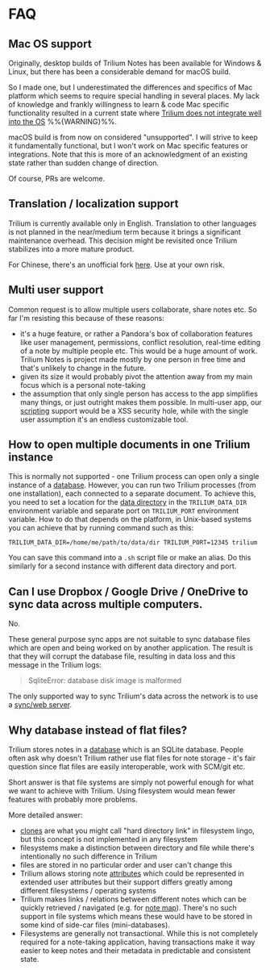 # FAQ
Mac OS support
--------------

Originally, desktop builds of Trilium Notes has been available for Windows & Linux, but there has been a considerable demand for macOS build.

So I made one, but I underestimated the differences and specifics of Mac platform which seems to require special handling in several places. My lack of knowledge and frankly willingness to learn & code Mac specific functionality resulted in a current state where [Trilium does not integrate well into the OS](https://github.com/TriliumNext/Notes/issues/511) %%{WARNING}%%.

macOS build is from now on considered "unsupported". I will strive to keep it fundamentally functional, but I won't work on Mac specific features or integrations. Note that this is more of an acknowledgment of an existing state rather than sudden change of direction.

Of course, PRs are welcome.

Translation / localization support
----------------------------------

Trilium is currently available only in English. Translation to other languages is not planned in the near/medium term because it brings a significant maintenance overhead. This decision might be revisited once Trilium stabilizes into a more mature product.

For Chinese, there's an unofficial fork [here](https://github.com/Nriver/trilium-translation). Use at your own risk.

Multi user support
------------------

Common request is to allow multiple users collaborate, share notes etc. So far I'm resisting this because of these reasons:

*   it's a huge feature, or rather a Pandora's box of collaboration features like user management, permissions, conflict resolution, real-time editing of a note by multiple people etc. This would be a huge amount of work. Trilium Notes is project made mostly by one person in free time and that's unlikely to change in the future.
*   given its size it would probably pivot the attention away from my main focus which is a personal note-taking
*   the assumption that only single person has access to the app simplifies many things, or just outright makes them possible. In multi-user app, our [scripting](scripts.md) support would be a XSS security hole, while with the single user assumption it's an endless customizable tool.

How to open multiple documents in one Trilium instance
------------------------------------------------------

This is normally not supported - one Trilium process can open only a single instance of a [database](database.md). However, you can run two Trilium processes (from one installation), each connected to a separate document. To achieve this, you need to set a location for the [data directory](data-directory.md) in the `TRILIUM_DATA_DIR` environment variable and separate port on `TRILIUM_PORT` environment variable. How to do that depends on the platform, in Unix-based systems you can achieve that by running command such as this:

```text-plain
TRILIUM_DATA_DIR=/home/me/path/to/data/dir TRILIUM_PORT=12345 trilium 
```

You can save this command into a `.sh` script file or make an alias. Do this similarly for a second instance with different data directory and port.

Can I use Dropbox / Google Drive / OneDrive to sync data across multiple computers.
-----------------------------------------------------------------------------------

No.

These general purpose sync apps are not suitable to sync database files which are open and being worked on by another application. The result is that they will corrupt the database file, resulting in data loss and this message in the Trilium logs:

> SqliteError: database disk image is malformed

The only supported way to sync Trilium's data across the network is to use a [sync/web server](synchronization.md).

Why database instead of flat files?
-----------------------------------

Trilium stores notes in a [database](database.md) which is an SQLite database. People often ask why doesn't Trilium rather use flat files for note storage - it's fair question since flat files are easily interoperable, work with SCM/git etc.

Short answer is that file systems are simply not powerful enough for what we want to achieve with Trilium. Using filesystem would mean fewer features with probably more problems.

More detailed answer:

*   [clones](cloning-notes.md) are what you might call "hard directory link" in filesystem lingo, but this concept is not implemented in any filesystem
*   filesystems make a distinction between directory and file while there's intentionally no such difference in Trilium
*   files are stored in no particular order and user can't change this
*   Trilium allows storing note [attributes](attributes.md) which could be represented in extended user attributes but their support differs greatly among different filesystems / operating systems
*   Trilium makes links / relations between different notes which can be quickly retrieved / navigated (e.g. for [note map](note-map.md)). There's no such support in file systems which means these would have to be stored in some kind of side-car files (mini-databases).
*   Filesystems are generally not transactional. While this is not completely required for a note-taking application, having transactions make it way easier to keep notes and their metadata in predictable and consistent state.
